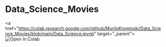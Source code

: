 # Data_Science_Movies
<a href=\"https://colab.research.google.com/github/MuriloKrominski/Data_Science_Movies/blob/main/Data_Science.ipynb" target="_parent\"><img src="https://colab.research.google.com/assets/colab-badge.svg" alt="Open In Colab"/></a>
